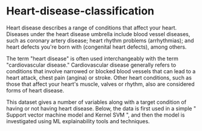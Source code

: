 # Heart-disease-classification

Heart disease describes a range of conditions that affect your heart. Diseases under the heart disease umbrella include blood vessel diseases, such as coronary artery disease; heart rhythm problems (arrhythmias); and heart defects you're born with (congenital heart defects), among others.

The term "heart disease" is often used interchangeably with the term "cardiovascular disease." Cardiovascular disease generally refers to conditions that involve narrowed or blocked blood vessels that can lead to a heart attack, chest pain (angina) or stroke. Other heart conditions, such as those that affect your heart's muscle, valves or rhythm, also are considered forms of heart disease.

This dataset gives a number of variables along with a target condition of having or not having heart disease. Below, the data is first used in a simple " Support vector machine model and Kernel SVM ", and then the model is investigated using ML explainability tools and techniques.
